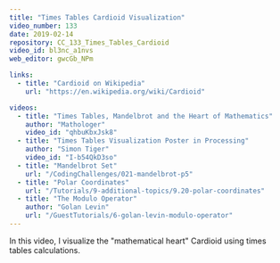 ```yaml
---
title: "Times Tables Cardioid Visualization"
video_number: 133
date: 2019-02-14
repository: CC_133_Times_Tables_Cardioid
video_id: bl3nc_a1nvs
web_editor: gwcGb_NPm

links:
  - title: "Cardioid on Wikipedia"
    url: "https://en.wikipedia.org/wiki/Cardioid"

videos:
  - title: "Times Tables, Mandelbrot and the Heart of Mathematics"
    author: "Mathologer"
    video_id: "qhbuKbxJsk8"
  - title: "Times Tables Visualization Poster in Processing"
    author: "Simon Tiger"
    video_id: "I-b54QkD3so"
  - title: "Mandelbrot Set"
    url: "/CodingChallenges/021-mandelbrot-p5"
  - title: "Polar Coordinates"
    url: "/Tutorials/9-additional-topics/9.20-polar-coordinates"
  - title: "The Modulo Operator"
    author: "Golan Levin"
    url: "/GuestTutorials/6-golan-levin-modulo-operator"
---
```


In this video, I visualize the "mathematical heart" Cardioid using times tables calculations.
